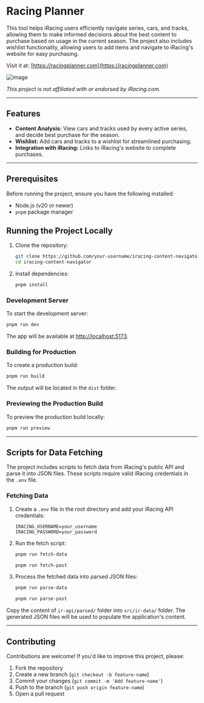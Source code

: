# Racing Planner

This tool helps iRacing users efficiently navigate series, cars, and tracks, allowing them to make informed decisions about the best content to purchase based on usage in the current season. The project also includes wishlist functionality, allowing users to add items and navigate to iRacing's website for easy purchasing.

Visit it at: [https://racingplanner.com](https://racingplanner.com)

![image](https://github.com/user-attachments/assets/8284bc52-811c-495d-89d7-8da642154ff4)

_This project is not affiliated with or endorsed by iRacing.com._

---

## Features

- **Content Analysis:** View cars and tracks used by every active series, and decide best purchase for the season.
- **Wishlist:** Add cars and tracks to a wishlist for streamlined purchasing.
- **Integration with iRacing:** Links to iRacing's website to complete purchases.

---

## Prerequisites

Before running the project, ensure you have the following installed:

- Node.js (v20 or newer)
- `pnpm` package manager

## Running the Project Locally

1. Clone the repository:

   ```bash
   git clone https://github.com/your-username/iracing-content-navigator.git
   cd iracing-content-navigator
   ```

2. Install dependencies:

   ```bash
   pnpm install
   ```

### Development Server

To start the development server:

```bash
pnpm run dev
```

The app will be available at [http://localhost:5173](http://localhost:5173).

### Building for Production

To create a production build:

```bash
pnpm run build
```

The output will be located in the `dist` folder.

### Previewing the Production Build

To preview the production build locally:

```bash
pnpm run preview
```

---

## Scripts for Data Fetching

The project includes scripts to fetch data from iRacing's public API and parse it into JSON files. These scripts require valid iRacing credentials in the `.env` file.

### Fetching Data

1. Create a `.env` file in the root directory and add your iRacing API credentials:

   ```env
   IRACING_USERNAME=your_username
   IRACING_PASSWORD=your_password
   ```

2. Run the fetch script:

   ```bash
   pnpm run fetch-data
   ```

   ```bash
   pnpm run fetch-past
   ```

3. Process the fetched data into parsed JSON files:

   ```bash
   pnpm run parse-data
   ```

   ```bash
   pnpm run parse-past
   ```

Copy the content of `ir-api/parsed/` folder into `src/ir-data/` folder. The generated JSON files will be used to populate the application's content.

---

## Contributing

Contributions are welcome! If you'd like to improve this project, please:

1. Fork the repository
2. Create a new branch (`git checkout -b feature-name`)
3. Commit your changes (`git commit -m 'Add feature-name'`)
4. Push to the branch (`git push origin feature-name`)
5. Open a pull request
